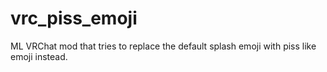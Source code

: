 # vrc_piss_emoji
ML VRChat mod that tries to replace the default splash emoji with piss like emoji instead.
